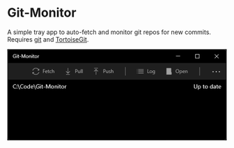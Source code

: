 # Git-Monitor

A simple tray app to auto-fetch and monitor git repos for new commits.  
Requires [git](https://git-scm.com/) and [TortoiseGit](https://tortoisegit.org/).


![main window](Doc/poster.png)
